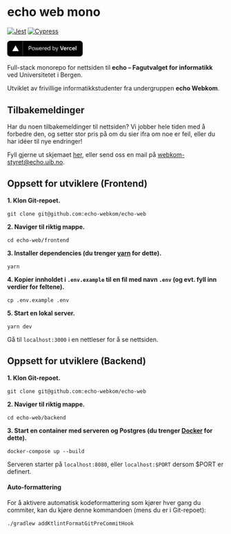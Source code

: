 # echo web mono

[![Jest](https://github.com/echo-webkom/echo-web/actions/workflows/jest_test.yaml/badge.svg)](https://github.com/echo-webkom/echo-web/actions/workflows/jest_test.yaml)
[![Cypress](https://github.com/echo-webkom/echo-web/actions/workflows/cypress_test.yaml/badge.svg)](https://github.com/echo-webkom/echo-web/actions/workflows/cypress_test.yaml)

<a href="https://vercel.com/?utm_source=echo-webkom&utm_campaign=oss" target="_blank" rel="noopener">
   <img src="public/powered-by-vercel.svg" width="175" alt="Powered by Vercel" />
</a>

Full-stack monorepo for nettsiden til **echo – Fagutvalget for informatikk** ved Universitetet i Bergen.

Utviklet av frivillige informatikkstudenter fra undergruppen **echo Webkom**.

## Tilbakemeldinger

Har du noen tilbakemeldinger til nettsiden?
Vi jobber hele tiden med å forbedre den,
og setter stor pris på om du sier ifra om noe er feil,
eller du har idéer til nye endringer!

Fyll gjerne ut skjemaet [her](https://forms.gle/r9LNMFjanUNP7Gph9),
eller send oss en mail på [webkom-styret@echo.uib.no](mailto:webkom-styret@echo.uib.no).

## Oppsett for utviklere (Frontend)

**1. Klon Git-repoet.**

    git clone git@github.com:echo-webkom/echo-web

**2. Naviger til riktig mappe.**

    cd echo-web/frontend

**3. Installer dependencies (du trenger [yarn](https://classic.yarnpkg.com/en/docs/install) for dette).**

    yarn

**4. Kopier innholdet i `.env.example` til en fil med navn `.env` (og evt. fyll inn verdier for feltene).**

    cp .env.example .env

**5. Start en lokal server.**

    yarn dev

Gå til `localhost:3000` i en nettleser for å se nettsiden.

## Oppsett for utviklere (Backend)

**1. Klon Git-repoet.**

    git clone git@github.com:echo-webkom/echo-web

**2. Naviger til riktig mappe.**

    cd echo-web/backend

**3. Start en container med serveren og Postgres (du trenger [Docker](https://docs.docker.com/compose/install) for dette).**

    docker-compose up --build

Serveren starter på `localhost:8080`, eller `localhost:$PORT` dersom $PORT er definert.

#### Auto-formattering

For å aktivere automatisk kodeformattering som kjører hver gang
du commiter, kan du kjøre denne kommandoen (mens du er i Git-repoet):

    ./gradlew addKtlintFormatGitPreCommitHook
